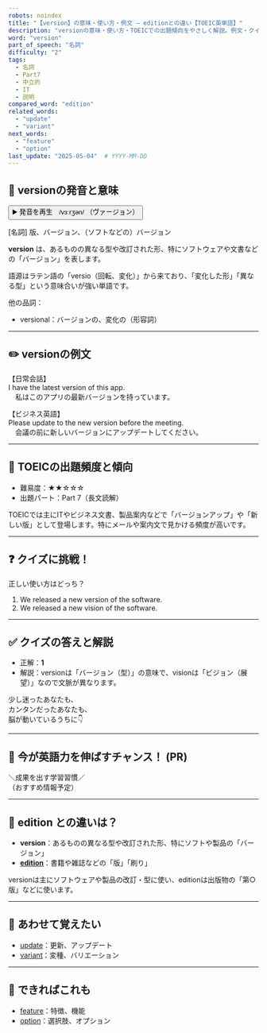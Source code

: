 ```yaml
---
robots: noindex
title: "【version】の意味・使い方・例文 ― editionとの違い【TOEIC英単語】"
description: "versionの意味・使い方・TOEICでの出題傾向をやさしく解説。例文・クイズ付きでeditionとの違いもわかりやすく学べます。"
word: "version"
part_of_speech: "名詞"
difficulty: "2"
tags:
  - 名詞
  - Part7
  - 中立的
  - IT
  - 説明
compared_word: "edition"
related_words:
  - "update"
  - "variant"
next_words:
  - "feature"
  - "option"
last_update: "2025-05-04"  # YYYY-MM-DD
---
```


## 🔰 versionの発音と意味

<button class="play-audio" onclick="playTTS('version')">
  <span class="play-audio-main">
    ▶️ 発音を再生　/vɜːrʒən/
  </span>
  <span class="play-audio-sub">
    （ヴァージョン）
  </span>
</button>

[名詞] 版、バージョン、（ソフトなどの）バージョン

**version** は、あるものの異なる型や改訂された形、特にソフトウェアや文書などの「バージョン」を表します。

語源はラテン語の「versio（回転、変化）」から来ており、「変化した形」「異なる型」という意味合いが強い単語です。

他の品詞：  
- versional：バージョンの、変化の（形容詞）

---

## ✏️ versionの例文

【日常会話】  
I have the latest version of this app.  
　私はこのアプリの最新バージョンを持っています。

【ビジネス英語】  
Please update to the new version before the meeting.  
　会議の前に新しいバージョンにアップデートしてください。

---

## 🎯 TOEICの出題頻度と傾向

- 難易度：★★☆☆☆
- 出題パート：Part 7（長文読解）

TOEICでは主にITやビジネス文書、製品案内などで「バージョンアップ」や「新しい版」として登場します。特にメールや案内文で見かける頻度が高いです。

---

## ❓ クイズに挑戦！

正しい使い方はどっち？

1. We released a new version of the software.  
2. We released a new vision of the software.

---

## ✅ クイズの答えと解説

- 正解：**1**
- 解説：versionは「バージョン（型）」の意味で、visionは「ビジョン（展望）」なので文脈が異なります。

少し迷ったあなたも、  
カンタンだったあなたも、  
脳が動いているうちに👇️

---

## 🚀 今が英語力を伸ばすチャンス！ (PR)

<div class="info-center">
＼成果を出す学習習慣／<br>  
（おすすめ情報予定）
</div>

---

## 🤔  edition との違いは？

- **version**：あるものの異なる型や改訂された形、特にソフトや製品の「バージョン」
- **[edition](/word/edition/)**：書籍や雑誌などの「版」「刷り」

versionは主にソフトウェアや製品の改訂・型に使い、editionは出版物の「第○版」などに使います。

---

## 🧩 あわせて覚えたい

- [update](/word/update/)：更新、アップデート
- [variant](/word/variant/)：変種、バリエーション

---

## 📖 できればこれも

- [feature](/word/feature/)：特徴、機能
- [option](/word/option/)：選択肢、オプション

<!-- cvid: aid42_bid26 -->
